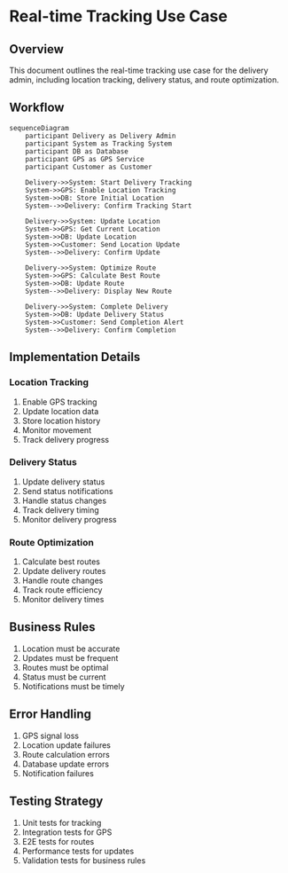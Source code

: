 # Real-time Tracking Use Case

## Overview
This document outlines the real-time tracking use case for the delivery admin, including location tracking, delivery status, and route optimization.

## Workflow

```mermaid
sequenceDiagram
    participant Delivery as Delivery Admin
    participant System as Tracking System
    participant DB as Database
    participant GPS as GPS Service
    participant Customer as Customer

    Delivery->>System: Start Delivery Tracking
    System->>GPS: Enable Location Tracking
    System->>DB: Store Initial Location
    System-->>Delivery: Confirm Tracking Start

    Delivery->>System: Update Location
    System->>GPS: Get Current Location
    System->>DB: Update Location
    System->>Customer: Send Location Update
    System-->>Delivery: Confirm Update

    Delivery->>System: Optimize Route
    System->>GPS: Calculate Best Route
    System->>DB: Update Route
    System-->>Delivery: Display New Route

    Delivery->>System: Complete Delivery
    System->>DB: Update Delivery Status
    System->>Customer: Send Completion Alert
    System-->>Delivery: Confirm Completion
```

## Implementation Details

### Location Tracking
1. Enable GPS tracking
2. Update location data
3. Store location history
4. Monitor movement
5. Track delivery progress

### Delivery Status
1. Update delivery status
2. Send status notifications
3. Handle status changes
4. Track delivery timing
5. Monitor delivery progress

### Route Optimization
1. Calculate best routes
2. Update delivery routes
3. Handle route changes
4. Track route efficiency
5. Monitor delivery times

## Business Rules
1. Location must be accurate
2. Updates must be frequent
3. Routes must be optimal
4. Status must be current
5. Notifications must be timely

## Error Handling
1. GPS signal loss
2. Location update failures
3. Route calculation errors
4. Database update errors
5. Notification failures

## Testing Strategy
1. Unit tests for tracking
2. Integration tests for GPS
3. E2E tests for routes
4. Performance tests for updates
5. Validation tests for business rules 